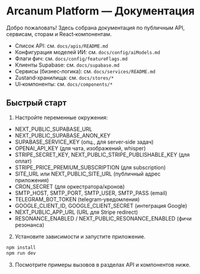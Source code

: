 # Arcanum Platform — Документация

Добро пожаловать! Здесь собрана документация по публичным API, сервисам, сторам и React‑компонентам.

- Список API: см. `docs/apis/README.md`
- Конфигурация моделей ИИ: см. `docs/config/aiModels.md`
- Флаги фич: см. `docs/config/featureFlags.md`
- Клиенты Supabase: см. `docs/supabase.md`
- Сервисы (бизнес‑логика): см. `docs/services/README.md`
- Zustand‑хранилища: см. `docs/stores/*`
- UI‑компоненты: см. `docs/components/*`

## Быстрый старт

1) Настройте переменные окружения:

- NEXT_PUBLIC_SUPABASE_URL
- NEXT_PUBLIC_SUPABASE_ANON_KEY
- SUPABASE_SERVICE_KEY (опц., для server‑side задач)
- OPENAI_API_KEY (для чата, изображений, whisper)
- STRIPE_SECRET_KEY, NEXT_PUBLIC_STRIPE_PUBLISHABLE_KEY (для оплат)
- STRIPE_PRICE_PREMIUM_SUBSCRIPTION (для subscription)
- SITE_URL или NEXT_PUBLIC_SITE_URL (публичный адрес приложения)
- CRON_SECRET (для оркестратора/кронов)
- SMTP_HOST, SMTP_PORT, SMTP_USER, SMTP_PASS (email)
- TELEGRAM_BOT_TOKEN (telegram‑уведомления)
- GOOGLE_CLIENT_ID, GOOGLE_CLIENT_SECRET (интеграция Google)
- NEXT_PUBLIC_APP_URL (URL для Stripe redirect)
- RESONANCE_ENABLED / NEXT_PUBLIC_RESONANCE_ENABLED (фичи резонанса)

2) Установите зависимости и запустите приложение.

```bash
npm install
npm run dev
```

3) Посмотрите примеры вызовов в разделах API и компонентов ниже.